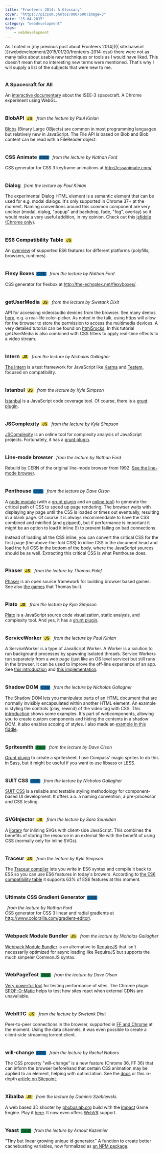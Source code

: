 ```yaml
---
title: "Fronteers 2014: A Glossary"
cover: "https://picsum.photos/800/600?image=3"
date: "15-04-2015"
category: "webdevelopment"
tags:
    - webdevelopment
---
```


As I noted in [my previous post about Fronteers 2014]({{ site.baseurl }}/webdevelopment/2015/01/20/fronteers-2014-css/) there were not as many talks about usable new techniques or tools as I would have liked. This doesn't mean that no interesting new terms were mentioned. That's why I will supply a list of the subjects that were new to me.

<style>
.gloss {
  margin-bottom: 1rem;
}
.gloss h3 {
    display: inline-block;
}
.gloss i {
    display: inline-block;
    margin-left: 0.5em;
}
.gloss p {
    margin-top: 0;
}
.gloss h3::after {
    border: 1px solid transparent;
    border-radius: 2px;
    color: #303030;
    display: inline-block;
    font-size: 80%;
    line-height: 60%;
    margin-left: 0.5em;
    padding: 2px;
}
.css h3::after {
    content: 'CSS';
    background-color: #006DB8;
}
.tool h3::after {
    content: 'Tool';
    background-color: #028134;
}
.js h3::after {
    content: 'JS';
    background-color: #F0DB4F;
}
</style>

<div class="gloss">
    <h3>A Spacecraft for All</h3>

<p>An <a href="https://www.chromeexperiments.com/experiment/a-spacecraft-for-all">interactive documentary</a> about the ISEE-3 spacecraft. A Chrome experiment using WebGL.</p>
</div>

<div class="gloss js">
    <h3>BlobAPI</h3>
    <i>from the lecture by Paul Kinlan</i>

<p><a href="https://developer.mozilla.org/en-US/docs/Web/API/Blob">Blobs</a> (Binary Large OBjects) are common in most programming languages but relatively new in JavaScript. The File API is based on Blob and Blob content can be read with a FileReader object.</p>
</div>

<div class="gloss css">
    <h3>CSS Animate</h3>
    <i>from the lecture by Nathan Ford</i>

<p>CSS generator for CSS 3 keyframe animations at <a href="http://cssanimate.com/">http://cssanimate.com/</a>.</p>
</div>

<div class="gloss">
    <h3>Dialog</h3>
    <i>from the lecture by Paul Kinlan</i>

<p>The experimental Dialog HTML element is a semantic element that can be used for e.g. modal dialogs. It's only supported in Chrome 37+ at the moment. Naming conventions around this common component are very unclear (modal, dialog, "popup" and backdrop, fade, "fog", overlay) so it would make a very useful addition, in my opinion. Check out this <a href="http://jsfiddle.net/mdvanes/k7t22u5h/">jsfiddle (Chrome only)</a>.</p>
</div>

<div class="gloss js">
    <h3>ES6 Compatibility Table</h3>

<p>An <a href="https://kangax.github.io/compat-table/es6/">overview</a> of supported ES6 features for different platforms (polyfills, browsers, runtimes).</p>
</div>

<div class="gloss css">
    <h3>Flexy Boxes</h3>
    <i>from the lecture by Nathan Ford</i>

<p>CSS generator for flexbox at <a href="http://the-echoplex.net/flexyboxes/">http://the-echoplex.net/flexyboxes/</a>.</p>
</div>

<div class="gloss js">
    <h3>getUserMedia</h3>
    <i>from the lecture by Swetank Dixit</i>

<p>API for accessing video/audio devices from the browser. See many demos <a href="http://shinydemos.com/getusermedia/">here</a>, e.g. a real-life color-picker. As noted in the talk, using https will allow for the browser to store the permission to access the multimedia devices. A very detailed tutorial can be found on <a href="http://www.html5rocks.com/en/tutorials/getusermedia/intro/">html5rocks</a>. In this tutorial getUserMedia is also combined with CSS filters to apply real-time effects to a video stream.</p>
</div>

<div class="gloss js">
    <h3>Intern</h3>
    <i>from the lecture by Nicholas Gallagher</i>

<p><a href="https://theintern.github.io/">The Intern</a> is a test framework for JavaScript like <a href="http://karma-runner.github.io/0.12/index.html">Karma</a> and <a href="https://github.com/airportyh/testem">Testem</a>, focused on compatibility.</p>
</div>

<div class="gloss js">
    <h3>Istanbul</h3>
    <i>from the lecture by Kyle Simpson</i>

<p><a href="https://gotwarlost.github.io/istanbul/">Istanbul</a> is a JavaScript code coverage tool. Of course, there is a <a href="https://www.npmjs.com/package/grunt-istanbul">grunt plugin</a>.</p>
</div>

<div class="gloss js">
    <h3>JSComplexity</h3>
    <i>from the lecture by Kyle Simpson</i>

<p><a href="http://jscomplexity.org">JSComplexity</a> is an online tool for complexity analysis of JavaScript projects. Fortunately, it has a <a href="https://www.npmjs.com/package/grunt-complexity">grunt plugin</a>.</p>
</div>

<div class="gloss">
    <h3>Line-mode browser</h3>
    <i>from the lecture by Nathan Ford</i>

<p>Rebuild by CERN of the original line-mode browser from 1992. <a href="http://line-mode.cern.ch/">See the line-mode browser</a>.</p>
</div>

<div class="gloss css">
    <h3>Penthouse</h3>
    <i>from the lecture by Dave Olson</i>

<p>A <a href="https://www.npmjs.com/package/penthouse">node module</a> (with a <a href="https://www.npmjs.com/package/grunt-penthouse">grunt plugin</a> and an <a href="http://jonassebastianohlsson.com/criticalpathcssgenerator/">online tool</a>) to generate the critical path of CSS to speed up page rendering. The browser waits with displaying any page until the CSS is loaded or times out eventually, resulting in a blank page. Of course it is always recommendable to have the CSS combined and minified (and gzipped), but if performance is important it might be an option to load it inline (!) to prevent failing on bad connections. </p>

<p>Instead of loading all the CSS inline, you can convert the critical CSS for the first page (the above-the-fold CSS) to inline CSS in the document head and load the full CSS in the bottom of the body, where the JavaScript sources should be as well. Extracting this critical CSS is what Penthouse does.</a>
</div>

<div class="gloss js">
    <h3>Phaser</h3>
    <i>from the lecture by Thomas Palef</i>

<p><a href="http://phaser.io">Phaser</a> is an open source framework for building browser based games. See also <a href="http://www.lessmilk.com/">the games</a> that Thomas built.</p>
</div>

<div class="gloss js">
    <h3>Plato</h3>
    <i>from the lecture by Kyle Simpson</i>

<p><a href="https://github.com/es-analysis/plato">Plato</a> is a JavaScript source code visualization, static analysis, and complexity tool. And yes, it has a <a href="https://www.npmjs.com/package/grunt-plato">grunt plugin</a>.</p>
</div>

<div class="gloss js">
    <h3>ServiceWorker</h3>
    <i>from the lecture by Paul Kinlan</i>

<p>A ServiceWorker is a type of JavaScript Worker. A Worker is a solution to run background processes by spawning isolated threads. Service Workers run separately from a web page (just like an OS level service) but still runs in the browser. It can be used to improve the off-line experience of an app. See <a href="http://www.html5rocks.com/en/tutorials/service-worker/introduction/">this introduction</a> and <a href="https://github.com/slightlyoff/ServiceWorker">this implementation</a>.</p>
</div>

<div class="gloss css">
    <h3>Shadow DOM</h3>
    <i>from the lecture by Nicholas Gallagher</i>

<p>The Shadow DOM lets you manipulate parts of an HTML document that are normally invisibly encapsulated within another HTML element. An example is styling the controls (play, rewind) of the video tag with CSS. This <a href="http://webcomponents.org/articles/introduction-to-shadow-dom/">introduction</a> shows some examples. It's part of webcomponents, allowing you to create custom components and hiding the contents in a shadow DOM. It also enables scoping of styles. I also made an <a href="https://jsfiddle.net/mdvanes/oy8dxpka/">example in this fiddle</a>.</p>
</div>

<div class="gloss tool">
    <h3>Spritesmith</h3>
    <i>from the lecture by Dave Olson</i>

<p><a href="https://github.com/Ensighten/grunt-spritesmith">Grunt plugin</a> to create a spritesheet. I use Compass' magic sprites to do this in Sass, but it might be useful if you want to use libsass or LESS.</p>
</div>

<div class="gloss css">
    <h3>SUIT CSS</h3>
    <i>from the lecture by Nicholas Gallagher</i>

<p><a href="https://suitcss.github.io/">SUIT CSS</a> is a reliable and testable styling methodology for component-based UI development. It offers a.o. a naming convention, a pre-processor and CSS testing.</p>
</div>

<div class="gloss js">
    <h3>SVGInjector</h3>
    <i>from the lecture by Sara Soueidan</i>

<p>A <a href="https://github.com/iconic/SVGInjector">library</a> for inlining SVGs with client-side JavaScript. This combines the benefits of storing the resource in an external file with the benefit of using CSS (normally only for inline SVGs).</p>
</div>

<div class="gloss js">
    <h3>Traceur</h3>
    <i>from the lecture by Kyle Simpson</i>

<p>The <a href="https://github.com/google/traceur-compiler">Traceur compiler</a> lets you write in ES6 syntax and compile it back to ES5 so you can use ES6 features in today's browers. According to <a href="https://kangax.github.io/compat-table/es6/">the ES6 compatibility table</a> it supports 63% of ES6 features at this moment.</p>
</div>

<div class="gloss css">
    <h3>Ultimate CSS Gradient Generator</h3>
    <i>from the lecture by Nathan Ford</i>

<p>CSS generator for CSS 3 linear and radial gradients at <a href="http://www.colorzilla.com/gradient-editor/">http://www.colorzilla.com/gradient-editor/</a>.</p>
</div>

<div class="gloss js">
    <h3>Webpack Module Bundler</h3>
    <i>from the lecture by Nicholas Gallagher</i>

<p><a href="http://webpack.github.io/">Webpack Module Bundler</a> is an alternative to <a href="http://requirejs.org/">RequireJS</a> that isn't necessarily optimized for async loading like RequireJS but supports the much simpeler CommonJS syntax.</p>
</div>

<div class="gloss tool">
    <h3>WebPageTest</h3>
    <i>from the lecture by Dave Olson</i>

<p><a href="http://www.webpagetest.org">Very powerful tool</a> for testing performance of sites. The Chrome plugin <a href="https://chrome.google.com/webstore/detail/spof-o-matic/plikhggfbplemddobondkeogomgoodeg?hl=en-US">SPOF-O-Matic</a> helps to test how sites react when external CDNs are unavailable.</p>
</div>

<div class="gloss js">
    <h3>WebRTC</h3>
    <i>from the lecture by Swetank Dixit</i>

<p>Peer-to-peer connections in the browser, supported in <a href="http://caniuse.com/#feat=rtcpeerconnection">FF and Chrome</a> at the moment. Using the data channels, it was even possible to create a client-side streaming torrent client.</p>
</div>

<div class="gloss css">
    <h3>will-change</h3>
    <i>from the lecture by Rachel Nabors</i>

<p>The CSS property "will-change" is a new feature (Chrome 36, FF 36) that can inform the browser beforehand that certain CSS animation may be applied to an element, helping with optimization. See the <a href="https://developer.mozilla.org/en-US/docs/Web/CSS/will-change">docs</a> or this in-depth <a href="http://www.sitepoint.com/introduction-css-will-change-property/">article on Sitepoint</a>.</p>
</div>

<div class="gloss js">
    <h3>Xibalba</h3>
    <i>from the lecture by Dominic Szablewski.</i>

<p>A web based 3D shooter by <a href="http://phoboslab.org/">phoboslab.org</a> build with the <a href="http://impactjs.com/">Impact</a> Game Engine. Play it <a href="http://phoboslab.org/xibalba/">here</a>. It now even offers <a href="http://phoboslab.org/log/2015/02/xibalba-webvr">WebVR</a> support.</p>
</div>

<div class="gloss tool">
    <h3>Yeast</h3>
    <i>from the lecture by Arnout Kazemier</i>

<p>"Tiny but linear growing unique id generator." A function to create better cachebusting variables, now formalized as <a href="https://github.com/unshiftio/yeast">an NPM package</a>.</p>
</div>
